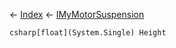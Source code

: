 ← [Index](Api-Index) ← [IMyMotorSuspension](Sandbox.ModAPI.Ingame.IMyMotorSuspension)

```csharp[float](System.Single) Height```